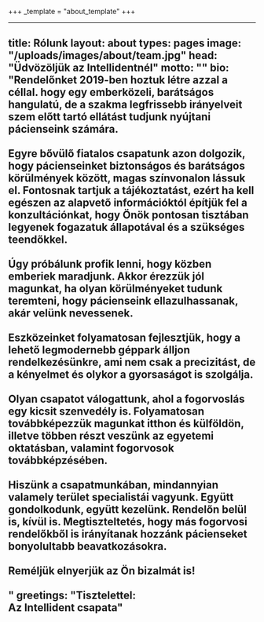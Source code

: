 +++
_template = "about_template"
+++

---
title: Rólunk
layout: about
types: pages
image: "/uploads/images/about/team.jpg"
head: "Üdvözöljük az Intellidentnél"
motto: ""
bio:
  "Rendelőnket 2019-ben hoztuk létre azzal a céllal. hogy egy emberközeli, barátságos hangulatú, de a szakma legfrissebb irányelveit szem előtt tartó ellátást tudjunk nyújtani pácienseink számára.<br><br>
  Egyre bővülő fiatalos csapatunk azon dolgozik, hogy pácienseinket biztonságos és barátságos körülmények között, magas színvonalon lássuk el. Fontosnak tartjuk a tájékoztatást, ezért ha kell egészen az alapvető információktól építjük fel a konzultációnkat, hogy Önök pontosan tisztában legyenek fogazatuk állapotával és a szükséges teendőkkel.<br><br>
  Úgy próbálunk profik lenni, hogy közben emberiek maradjunk. Akkor érezzük jól magunkat, ha olyan körülményeket tudunk teremteni, hogy pácienseink ellazulhassanak, akár velünk nevessenek. <br><br>
  Eszközeinket folyamatosan fejlesztjük, hogy a lehető legmodernebb géppark álljon rendelkezésünkre, ami nem csak a precizitást, de a kényelmet és olykor a gyorsaságot is szolgálja. <br><br>
  Olyan csapatot válogattunk, ahol a fogorvoslás egy kicsit szenvedély is. Folyamatosan továbbképezzük magunkat itthon és külföldön, illetve többen részt veszünk az egyetemi oktatásban, valamint fogorvosok továbbképzésében. <br><br>
  Hiszünk a csapatmunkában, mindannyian valamely terület specialistái vagyunk. Együtt gondolkodunk, együtt kezelünk. Rendelőn belül is, kívül is. Megtiszteltetés, hogy más fogorvosi rendelőkből is irányítanak hozzánk pácienseket bonyolultabb beavatkozásokra.
  <br><br>
  Reméljük elnyerjük az Ön bizalmát is!
  <br><br>"
greetings: "Tisztelettel:<br>Az Intellident csapata"
---
